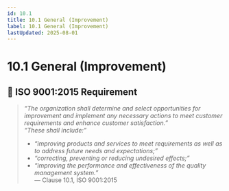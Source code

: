 ```yaml
---
id: 10.1
title: 10.1 General (Improvement)
label: 10.1 General (Improvement)
lastUpdated: 2025-08-01
---
```


# 10.1 General (Improvement)

## 🧾 ISO 9001:2015 Requirement

> _“The organization shall determine and select opportunities for improvement and implement any necessary actions to meet customer requirements and enhance customer satisfaction.”_  
> _“These shall include:”_  
> - _“improving products and services to meet requirements as well as to address future needs and expectations;”_  
> - _“correcting, preventing or reducing undesired effects;”_  
> - _“improving the performance and effectiveness of the quality management system.”_  
> — Clause 10.1, ISO 9001:2015
